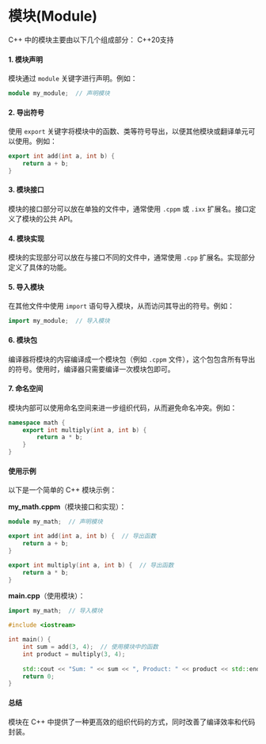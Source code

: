 # 模块(Module)

C++ 中的模块主要由以下几个组成部分： C++20支持

#### 1. **模块声明**

模块通过 `module` 关键字进行声明。例如：

```cpp
module my_module;  // 声明模块
```

#### 2. **导出符号**

使用 `export` 关键字将模块中的函数、类等符号导出，以便其他模块或翻译单元可以使用。例如：

```cpp
export int add(int a, int b) {
    return a + b;
}
```

#### 3. **模块接口**

模块的接口部分可以放在单独的文件中，通常使用 `.cppm` 或 `.ixx` 扩展名。接口定义了模块的公共 API。

#### 4. **模块实现**

模块的实现部分可以放在与接口不同的文件中，通常使用 `.cpp` 扩展名。实现部分定义了具体的功能。

#### 5. **导入模块**

在其他文件中使用 `import` 语句导入模块，从而访问其导出的符号。例如：

```cpp
import my_module;  // 导入模块
```

#### 6. **模块包**

编译器将模块的内容编译成一个模块包（例如 `.cppm` 文件），这个包包含所有导出的符号。使用时，编译器只需要编译一次模块包即可。

#### 7. **命名空间**

模块内部可以使用命名空间来进一步组织代码，从而避免命名冲突。例如：

```cpp
namespace math {
    export int multiply(int a, int b) {
        return a * b;
    }
}
```

#### 使用示例

以下是一个简单的 C++ 模块示例：

**my\_math.cppm**（模块接口和实现）：

```cpp
module my_math;  // 声明模块

export int add(int a, int b) {  // 导出函数
    return a + b;
}

export int multiply(int a, int b) {  // 导出函数
    return a * b;
}
```

**main.cpp**（使用模块）：

```cpp
import my_math;  // 导入模块

#include <iostream>

int main() {
    int sum = add(3, 4);  // 使用模块中的函数
    int product = multiply(3, 4);
    
    std::cout << "Sum: " << sum << ", Product: " << product << std::endl;
    return 0;
}
```

#### 总结

模块在 C++ 中提供了一种更高效的组织代码的方式，同时改善了编译效率和代码封装。
